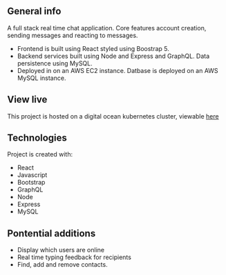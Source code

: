 ## General info
A full stack real time chat application.
Core features account creation, sending messages and reacting to messages.
* Frontend is built using React styled using Boostrap 5. 
* Backend services built using Node and Express and GraphQL. Data persistence using MySQL.
* Deployed in on an AWS EC2 instance. Datbase is deployed on an AWS MySQL instance.

## View live

This project is hosted on a digital ocean kubernetes cluster, viewable [here](http://www.conor-microservice-prod.xyz/)
	
## Technologies
Project is created with:
* React
* Javascript
* Bootstrap
* GraphQL
* Node
* Express
* MySQL

## Pontential additions
* Display which users are online
* Real time typing feedback for recipients
* Find, add and remove contacts.
